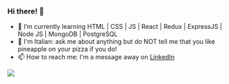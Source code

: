 ### Hi there! 👋

- 🌱 I’m currently learning HTML | CSS | JS | React | Redux | ExpressJS | Node JS | MongoDB | PostgreSQL
- 🍕 I'm Italian: ask me about anything but do NOT tell me that you like pineapple on your pizza if you do!
- 📫 How to reach me: I'm a message away on [LinkedIn](https://www.linkedin.com/in/dianaberte)

<a href="https://visitcount.itsvg.in">
  <img src="https://visitcount.itsvg.in/api?id=DianaBerte&label=Profile%20Views&color=12&pretty=false" />
</a>

<!--
**DianaBerte/DianaBerte** is a ✨ _special_ ✨ repository because its `README.md` (this file) appears on your GitHub profile.

Here are some ideas to get you started:

- 🔭 I’m currently working on ...
- 🌱 I’m currently learning ...
- 👯 I’m looking to collaborate on ...
- 🤔 I’m looking for help with ...
- 💬 Ask me about ...
- 📫 How to reach me: ...
- 😄 Pronouns: ...
- ⚡ Fun fact: ...
-->
